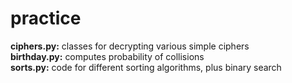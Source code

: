# practice

**ciphers.py:** classes for decrypting various simple ciphers <br>
**birthday.py:** computes probability of collisions <br>
**sorts.py:** code for different sorting algorithms, plus binary search

